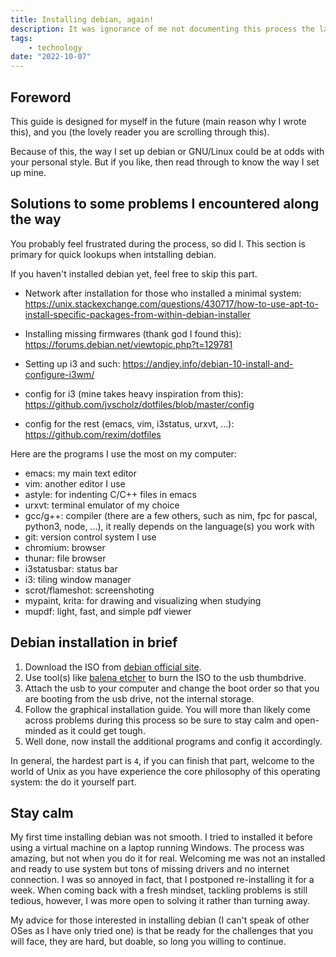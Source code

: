 ```yaml
---
title: Installing debian, again!
description: It was ignorance of me not documenting this process the last time, so I do it this time
tags:
    - technology
date: "2022-10-07"
---
```


<salaadas-hero ai='Stable Diffusion' prompt='aang, standing on mountain, looking at the sun, red sun, sunset, trending on artstation, uhd, 8k' file='aang'></salaadas-hero>

## Foreword

This guide is designed for myself in the future (main reason why I wrote this), and you (the lovely reader you are scrolling through this).

Because of this, the way I set up debian or GNU/Linux could be at odds with your personal style. But if you like, then read through to know the way I set up mine.

## Solutions to some problems I encountered along the way

You probably feel frustrated during the process, so did I. This section is primary for quick lookups when intstalling debian.

If you haven't installed debian yet, feel free to skip this part.

- Network after installation for those who installed a minimal system:
https://unix.stackexchange.com/questions/430717/how-to-use-apt-to-install-specific-packages-from-within-debian-installer

- Installing missing firmwares (thank god I found this): https://forums.debian.net/viewtopic.php?t=129781
- Setting up i3 and such: https://andjey.info/debian-10-install-and-configure-i3wm/
- config for i3 (mine takes heavy inspiration from this): https://github.com/jvscholz/dotfiles/blob/master/config
- config for the rest (emacs, vim, i3status, urxvt, ...): https://github.com/rexim/dotfiles

Here are the programs I use the most on my computer:
- emacs: my main text editor
- vim: another editor I use
- astyle: for indenting C/C++ files in emacs
- urxvt: terminal emulator of my choice
- gcc/g++: compiler (there are a few others, such as nim, fpc for pascal, python3, node, ...), it really depends on the language(s) you work with
- git: version control system I use
- chromium: browser
- thunar: file browser
- i3statusbar: status bar
- i3: tiling window manager
- scrot/flameshot: screenshoting
- mypaint, krita: for drawing and visualizing when studying
- mupdf: light, fast, and simple pdf viewer

## Debian installation in brief

1. Download the ISO from [debian official site](https://www.debian.org/).
2. Use tool(s) like [balena etcher](https://www.balena.io/) to burn the ISO to the usb thumbdrive.
3. Attach the usb to your computer and change the boot order so that you are booting from the usb drive, not the internal storage.
4. Follow the graphical installation guide. You will more than likely come across problems during this process so be sure to stay calm and open-minded as it could get tough.
5. Well done, now install the additional programs and config it accordingly.

In general, the hardest part is `4`, if you can finish that part, welcome to the world of Unix as you have experience the core philosophy of this operating system: the do it yourself part.

## Stay calm

My first time installing debian was not smooth. I tried to installed it before using a virtual machine on a laptop running Windows. The process was amazing, but not when you do it for real. Welcoming me was not an installed and ready to use system but tons of missing drivers and no internet connection. I was so annoyed in fact, that I postponed re-installing it for a week. When coming back with a fresh mindset, tackling problems is still tedious, however, I was more open to solving it rather than turning away.

My advice for those interested in installing debian (I can't speak of other OSes as I have only tried one) is that be ready for the challenges that you will face, they are hard, but doable, so long you willing to continue.

